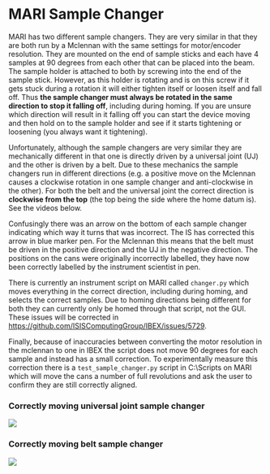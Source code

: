 # MARI Sample Changer

MARI has two different sample changers. They are very similar in that they are both run by a Mclennan with the same settings for motor/encoder resolution. They are mounted on the end of sample sticks and each have 4 samples at 90 degrees from each other that can be placed into the beam. The sample holder is attached to both by screwing into the end of the sample stick. However, as this holder is rotating and is on this screw if it gets stuck during a rotation it will either tighten itself or loosen itself and fall off. Thus **the sample changer must always be rotated in the same direction to stop it falling off**, including during homing. If you are unsure which direction will result in it falling off you can start the device moving and then hold on to the sample holder and see if it starts tightening or loosening (you always want it tightening).

Unfortunately, although the sample changers are very similar they are mechanically different in that one is directly driven by a universal joint (UJ) and the other is driven by a belt. Due to these mechanics the sample changers run in different directions (e.g. a positive move on the Mclennan causes a clockwise rotation in one sample changer and anti-clockwise in the other). For both the belt and the universal joint the correct direction is **clockwise from the top** (the top being the side where the home datum is). See the videos below.

Confusingly there was an arrow on the bottom of each sample changer indicating which way it turns that was incorrect. The IS has corrected this arrow in blue marker pen. For the Mclennan this means that the belt must be driven in the positive direction and the UJ in the negative direction. The positions on the cans were originally incorrectly labelled, they have now been correctly labelled by the instrument scientist in pen.
 
There is currently an instrument script on MARI called `changer.py` which moves everything in the correct direction, including during homing, and selects the correct samples. Due to homing directions being different for both they can currently only be homed through that script, not the GUI. These issues will be corrected in https://github.com/ISISComputingGroup/IBEX/issues/5729.

Finally, because of inaccuracies between converting the motor resolution in the mclennan to one in IBEX the script does not move 90 degrees for each sample and instead has a small correction. To experimentally measure this correction there is a `test_sample_changer.py` script in C:\Scripts on MARI which will move the cans a number of full revolutions and ask the user to confirm they are still correctly aligned.

### Correctly moving universal joint sample changer
![](mari_sample_changer_joint.gif)

### Correctly moving belt sample changer
![](mari_sample_changer_belt.gif)


